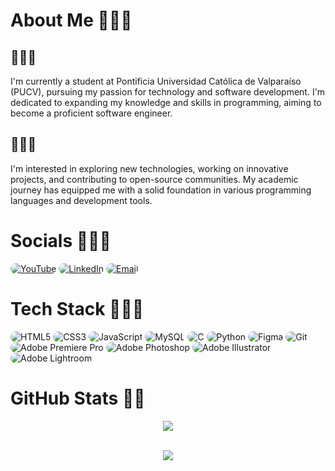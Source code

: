 # About Me 👨🏻‍💻
## 🧑🏻‍🎓
I'm currently a student at Pontificia Universidad Católica de Valparaíso (PUCV), pursuing my passion for technology and software development. I'm dedicated to expanding my knowledge and skills in programming, aiming to become a proficient software engineer.

## 🕵🏻‍♂️
I'm interested in exploring new technologies, working on innovative projects, and contributing to open-source communities. My academic journey has equipped me with a solid foundation in various programming languages and development tools.

# Socials 🏄🏻‍♂️
<p align="left">
  <a href="YourYouTubeLinkHere"><img alt="YouTube" src="https://img.shields.io/badge/YouTube-%23FF0000.svg?style=for-the-badge&logo=YouTube&logoColor=white&color=005AD6" style="border-radius:9999px;"/></a>
  <a href="YourLinkedInLinkHere"><img alt="LinkedIn" src="https://img.shields.io/badge/LinkedIn-%230077B5.svg?style=for-the-badge&logo=linkedin&logoColor=white&color=005AD6" style="border-radius:9999px;"/></a>
  <a href="mailto:giovanni.ahumada.t@gmail.com"><img alt="Email" src="https://img.shields.io/badge/Email-D14836?style=for-the-badge&logo=gmail&logoColor=white&color=005AD6" style="border-radius:9999px;"/></a>
</p>

# Tech Stack 👷🏻‍♂️
<p align="left">
  <img src="https://img.shields.io/badge/-HTML5-%23E34F26?style=for-the-badge&logo=html5&logoColor=white&color=005AD6" style="border-radius:9999px;" alt="HTML5" />
  <img src="https://img.shields.io/badge/-CSS3-%231572B6?style=for-the-badge&logo=css3&logoColor=white&color=005AD6" style="border-radius:9999px;" alt="CSS3" />
  <img src="https://img.shields.io/badge/-JavaScript-%23323330?style=for-the-badge&logo=javascript&logoColor=white&color=005AD6" style="border-radius:9999px;" alt="JavaScript" />
  <img src="https://img.shields.io/badge/-MySQL-%2300f?style=for-the-badge&logo=mysql&logoColor=white&color=005AD6" style="border-radius:9999px;" alt="MySQL" />
  <img src="https://img.shields.io/badge/-C-%2300599C?style=for-the-badge&logo=c&logoColor=white&color=005AD6" style="border-radius:9999px;" alt="C" />
    <img src="https://img.shields.io/badge/-Python-3670A0?style=for-the-badge&logo=python&logoColor=white&color=005AD6" style="border-radius:9999px;" alt="Python" />
  <img src="https://img.shields.io/badge/-Figma-%23F24E1E?style=for-the-badge&logo=figma&logoColor=white&color=005AD6" style="border-radius:9999px;" alt="Figma" />
  <img src="https://img.shields.io/badge/-Git-fc6d26?style=for-the-badge&logo=git&logoColor=white&color=005AD6" style="border-radius:9999px;" alt="Git" />
  <img src="https://img.shields.io/badge/-Adobe%20Premiere%20Pro-9999FF?style=for-the-badge&logo=Adobe%20Premiere%20Pro&logoColor=white&color=005AD6" style="border-radius:9999px;" alt="Adobe Premiere Pro" />
  <img src="https://img.shields.io/badge/-Adobe%20Photoshop-%2331A8FF?style=for-the-badge&logo=Adobe%20Photoshop&logoColor=white&color=005AD6" style="border-radius:9999px;" alt="Adobe Photoshop" />
  <img src="https://img.shields.io/badge/-Adobe%20Illustrator-%23FF9A00?style=for-the-badge&logo=Adobe%20Illustrator&logoColor=white&color=005AD6" style="border-radius:9999px;" alt="Adobe Illustrator" />
  <img src="https://img.shields.io/badge/-Adobe%20Lightroom-%2317B5FE?style=for-the-badge&logo=Adobe%20Lightroom&logoColor=white&color=005AD6" style="border-radius:9999px;" alt="Adobe Lightroom" />
</p>

# GitHub Stats 🙇🏻

<p align="center">
  <a href="https://github.com/gioahumada">
    <img src="https://github-readme-stats.vercel.app/api?username=gioahumada&show_icons=true&theme=github_dark&border_color=005AD6&icon_color=005AD6&title_color=005AD6"/>
  </a>
</p>
<p align="center">
  <br>
  <a href="https://github.com/gioahumada">
    <img src="https://github-readme-stats.vercel.app/api/top-langs/?username=gioahumada&layout=compact&theme=github_dark&border_color=005AD6&title_color=005AD6" />
  </a>
</p>